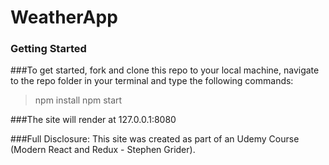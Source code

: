 # WeatherApp

### Getting Started

###To get started, fork and clone this repo to your local machine, navigate to the repo folder in your terminal and type the following commands:
> npm install
> npm start

###The site will render at 127.0.0.1:8080

###Full Disclosure:  This site was created as part of an Udemy Course (Modern React and Redux - Stephen Grider).
```
